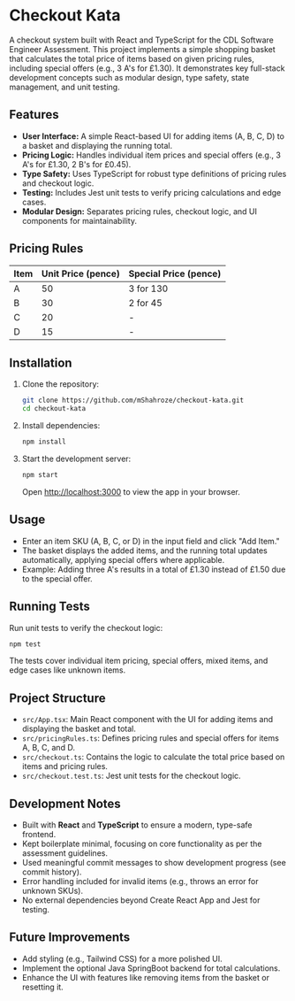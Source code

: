 # Checkout Kata

A checkout system built with React and TypeScript for the CDL Software Engineer Assessment. This project implements a simple shopping basket that calculates the total price of items based on given pricing rules, including special offers (e.g., 3 A's for £1.30). It demonstrates key full-stack development concepts such as modular design, type safety, state management, and unit testing.

## Features

- **User Interface:** A simple React-based UI for adding items (A, B, C, D) to a basket and displaying the running total.
- **Pricing Logic:** Handles individual item prices and special offers (e.g., 3 A's for £1.30, 2 B's for £0.45).
- **Type Safety:** Uses TypeScript for robust type definitions of pricing rules and checkout logic.
- **Testing:** Includes Jest unit tests to verify pricing calculations and edge cases.
- **Modular Design:** Separates pricing rules, checkout logic, and UI components for maintainability.

## Pricing Rules

| Item | Unit Price (pence) | Special Price (pence) |
|------|--------------------|-----------------------|
| A    | 50                 | 3 for 130             |
| B    | 30                 | 2 for 45              |
| C    | 20                 | -                     |
| D    | 15                 | -                     |

## Installation

1. Clone the repository:
   ```bash
   git clone https://github.com/mShahroze/checkout-kata.git
   cd checkout-kata
   ```

2. Install dependencies:
   ```bash
   npm install
   ```

3. Start the development server:
   ```bash
   npm start
   ```
   Open [http://localhost:3000](http://localhost:3000) to view the app in your browser.

## Usage

- Enter an item SKU (A, B, C, or D) in the input field and click "Add Item."
- The basket displays the added items, and the running total updates automatically, applying special offers where applicable.
- Example: Adding three A's results in a total of £1.30 instead of £1.50 due to the special offer.

## Running Tests

Run unit tests to verify the checkout logic:
```bash
npm test
```
The tests cover individual item pricing, special offers, mixed items, and edge cases like unknown items.

## Project Structure

- `src/App.tsx`: Main React component with the UI for adding items and displaying the basket and total.
- `src/pricingRules.ts`: Defines pricing rules and special offers for items A, B, C, and D.
- `src/checkout.ts`: Contains the logic to calculate the total price based on items and pricing rules.
- `src/checkout.test.ts`: Jest unit tests for the checkout logic.

## Development Notes

- Built with **React** and **TypeScript** to ensure a modern, type-safe frontend.
- Kept boilerplate minimal, focusing on core functionality as per the assessment guidelines.
- Used meaningful commit messages to show development progress (see commit history).
- Error handling included for invalid items (e.g., throws an error for unknown SKUs).
- No external dependencies beyond Create React App and Jest for testing.

## Future Improvements

- Add styling (e.g., Tailwind CSS) for a more polished UI.
- Implement the optional Java SpringBoot backend for total calculations.
- Enhance the UI with features like removing items from the basket or resetting it.